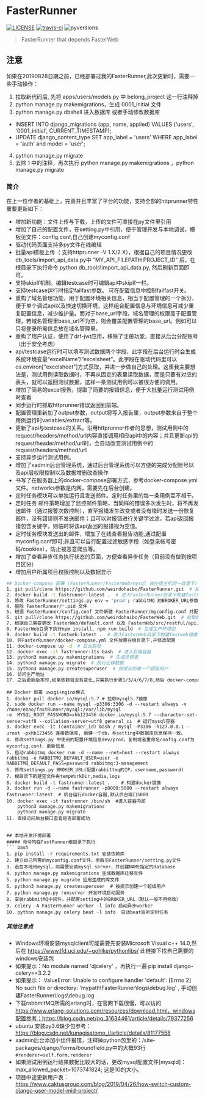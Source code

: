 # FasterRunner

[![LICENSE](https://img.shields.io/github/license/HttpRunner/FasterRunner.svg)](https://github.com/HttpRunner/FasterRunner/blob/master/LICENSE) [![travis-ci](https://travis-ci.org/HttpRunner/FasterRunner.svg?branch=master)](https://travis-ci.org/HttpRunner/FasterRunner) ![pyversions](https://img.shields.io/pypi/pyversions/Django.svg)

> FasterRunner that depends FasterWeb

## 注意
如果在20190828日期之前，已经部署过我的FasterRunner,此次更新时，需要一些手动操作：
1. 拉取新代码后, 先将 apps/users/models.py 中 belong_project 这一行注释掉
2. python manage.py makemigrations，生成 0001_initial 文件
3. python manage.py dbshell 进入数据库 或者手动修改数据库
  - INSERT INTO django_migrations (app, name, applied) VALUES ('users', '0001_initial', CURRENT_TIMESTAMP);
  - UPDATE django_content_type SET app_label = 'users' WHERE app_label = 'auth' and model = 'user';
4. python manage.py migrate
5. 去除 1 中的注释，再次执行 python manage.py makemigrations ，python manage.py migrate


### 简介
在上一位作者的基础上，完善并且丰富了平台的功能，支持全部的httprunner特性重要更新如下：
- 增加新功能：文件上传与下载，上传的文件可直接在py文件里引用
- 增加了自己的配置文件，在setting.py中引用，便于管理开发与本地调试，模板见文件：config.conf,自己创建myconfig.conf
- 驱动代码页面支持多py文件在线编辑
- 批量api模板上传（ 支持httprunner -V 1.X/2.X），根据自己的项目情况更改db_tools/import_api_data.py中 “MY_API_FILEPATH PROJECT_ID” 后，在根目录下执行命令 python db_tools\import_api_data.py, 然后刷新页面即可。
- 支持skipIf机制。编辑testcase时可编辑api中skipIf一栏。
- 支持testcase运行时指定failfast参数。 可在配置信息中控制failfast开关。
- 重构了域名管理功能，用于配置环境相关信息，相当于配置管理的一个拆分，便于单个调试api以及快速切换环境，这样组合配置信息与环境信息可减少重复配置信息，减少维护量。而对于base_url字段，域名管理的权限高于配置管理，若域名管理里base_url不为空，则会覆盖配置管理的base_url。例如可以只将登录所需信息放在域名管理里。
- 重构了用户认证，使用了drf-jwt应用，移除了注册功能，直接从后台分配账号（出于安全考虑）
- api/testcase运行时可以填写测试数据两个字段，此字段在后台运行时会生成系统环境变量“excelName”/“excelsheet”。此字段在驱动代码里可以os.environ["excelsheet"]方式获取，并进一步做自己的处理。这里我主要想法是，测试用例读取数据时，不再从固定的表里读取数据，而是只要有对应的表头，就可以返回测试数据，这样一条测试用例可以被很方便的调用。
- 增加了简易的excel报告，提取了简要的报错信息，便于大批量运行测试用例时查看
- 同步运行时抓取httprunner错误返回到前端。
- 配置管理里新加了output参数，output将写入报告里，output参数来自于整个用例运行时variables/extract等。
- 更新了api与testcase的关系。沿用httprunner作者的思想，测试用例中的request/headers/method/url内容直接调用相应api中的内容；并且更新api的request/header/method/url时，会自动改变测试用例中的request/headers/method/url
- 支持异步运行测试用例。
- 增加了xadmin后台管理系统，通过后台管理系统可以方便的完成分配账号以及api层权限控制以及数据增删改查操作
- 书写了在服务器上的docker-compose部署方式，参考docker-compose.yml文件。networks参数是内网，需要先在后台创建。
- 定时任务模块可以单独运行且发送邮件。定时任务里的每一条用例互不相干。
- 定时任务 邮件策略增加了监控邮件策略，当同样的错误多次发生时，将不再发送邮件（通过报警次数控制），直至报错发生改变或者没有错时发送一份恢复邮件，没有错误则不发送邮件；且可以对报错进行关键字过滤，若api返回报错包含关键字，则临时将该api返回的报错视为空值。
- 定时任务模块发送出的邮件，增加了在线查看报告功能,通过配置myconfig.conf即可;并且可以自行配置过滤敏感字段（如登录帐号密码/cookies），防止被恶意爬虫等。
- 增加了查看异步任务执行状态的页面，方便查看异步任务（目前没有做到按项目区分）
- 增加用户所属项目权限控制以及数据显示



```bash
## Docker-compose 部署 (FasterRunner/FasterWeb/mysql 放在宿主机同一目录下)
1. git pull/clone https://github.com/weirdohaibo/FasterRunner.git  # 拉取后端代码
2. docker build -t fastrunner:latest .  # 进入FasterRunner目录下构建fastrunner镜像
3. 修改 FasterRunner/settings.py env = 'prod'; rabbitMQ 的BROKER_URL参数
4. 删除 FasterRunner/*.pid 文件
5. 根据 FasterRunner/config.conf 文件新建 FasterRunner/myconfig.conf 并配置参数
6. git pull/clone https://github.com/weirdohaibo/FasterWeb.git  # 拉取前端代码
7. 根据自己需要更改 FasterWeb/default.conf 以及 FasterWeb/src/restful/api.js 的请求路径
8. FasterWeb目录下执行npm install, npm run build  # 生成生产环境包
9. docker build -t fastweb:latest .  # 进入FasterWeb目录下构建fastweb镜像
10. 将FasterRunner/docker-compose.yml 文件放置在根目录下,并修改配置
11. docker-compose up -d  # 后台启动
12. docker exec -it fastrunner-lts bash  # 进入后端容器
13. python3 manage.py makemigrations  # 生成迁移表
14. python3 manage.py migrate  # 执行迁移数据
15. python3 manage.py createsuperuser  # 按提示创建一个超级用户
16. 访问生产地址
17. 之后更新版本时,如果依赖包没有变化,只需执行步骤1/3/4/6/7/8,然后 docker-compose restart 即可;如果依赖包有变化则需要重新打镜像;如果数据库有变化则需要12/13/14

```


```
## Docker 部署 uwsgi+nginx模式
1. docker pull docker.io/mysql:5.7 # 拉取mysql5.7镜像
2. sudo docker run --name mysql -p3306:3306 -d --restart always -v /home/ebao/fastRunner/mysql:/var/lib/mysql
-e  MYSQL_ROOT_PASSWORD=xhb123456 docker.io/mysql:5.7 --character-set-server=utf8 --collation-server=utf8_general_ci  # 运行mysql容器
3. docker exec -it (container_id) bash / mysql -P3306 -h127.0.0.1 -uroot -pxhb123456 连接数据库, 新建一个db，与setting中数据库信息保持一致。
4. 修改settings.py 中使用的配置环境信息dev/prod，复制或者重命名config.conf为myconfig.conf，更新信息
5. 启动rabbitmq docker run -d --name --net=host --restart always rabbitmq -e RABBITMQ_DEFAULT_USER=user -e RABBITMQ_DEFAULT_PASS=password rabbitmq:3-management
6. 修改settings.py BROKER_URL(配置rabbittmq的IP，username,password)
7. 根目录下新建空文件夹tempWorkDir,media,logs 
8. docker build -t fastrunner:latest .    # 构建docker镜像
9. docker run -d --name fastrunner -p8000:5000 --restart always fastrunner:latest  # 后台运行docker容器,默认后台端口5000
10. docker exec -it fastrunner /bin/sh  #进入容器内部
    python3 manage.py makemigrations 
    python3 manage.py migrate 
11. 直接访问后台接口查看是否部署成功
``` 

```

## 本地开发环境部署
##### 命令均在FastRunner根目录下执行
``` bash
1. pip install -r requirements.txt 安装依赖库
2. 建立自己所需的myconfig.conf文件，参数见FasterRunner/setting.py文件
3. 若在本地用mysql，则需要安装mysql server，并创建NAME指定的database
4. python manage.py makemigrations 生成数据库迁移文件
5. python manage.py migrate 应用生成的库文件
6. python3 manage.py createsuperuser  # 按提示创建一个超级用户
7. python manage.py runserver 开发环境启动服务
8. 安装rabbmitMQ中间件，并配置setting中的BROKER_URL（默认一般不用修改）
9. celery -A FasterRunner worker -l info 启动异步worker
10. python manage.py celery beat -l info  启动beat监听定时任务
```

##### 其他注意点
- Windows环境安装mysqlclient可能需要先安装Microsoft Visual c++ 14.0,然后在 https://www.lfd.uci.edu/~gohlke/pythonlibs/ 此链接下找自己需要的windows安装包
- 如果提示：No module named 'djcelery' ，再执行一遍 pip install django-celery==3.2.2
- 如果提示： ValueError: Unable to configure handler 'default': [Errno 2] No such file or directory: 'mypath\\FasterRunner\\logs\\debug.log' , 手动创建FasterRunner\\logs\\debug.log
- 下载rabbmitMQ所需的erlang时，在官网下载很慢，可以访问 https://www.erlang-solutions.com/resources/download.html，windows配置参考：https://blog.csdn.net/qq_31634461/article/details/79377256
- ubuntu 安装py3.6缺少包参考：https://blog.csdn.net/kunagisatomo_i/article/details/81177558
- xadmin后台添加小组件报错，注释掉python包里的：/site-packages/django/forms/boundfield.py中的大概93行  ```#renderer=self.form.renderer```
- 如果测试用例运行结果数据比较大的话，更改mysql配置文件[mysqld]：max_allowed_packet=1073741824; 这是1G的大小。
- 项目中途更新用户表：https://www.caktusgroup.com/blog/2019/04/26/how-switch-custom-django-user-model-mid-project/